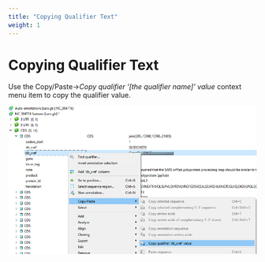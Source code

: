 ```yaml
---
title: "Copying Qualifier Text"
weight: 1
---
```



# Copying Qualifier Text

Use the Copy/Paste->_Copy qualifier ‘\[the qualifier name\]’ value_ context menu item to copy the qualifier value.


![](/images/65929488/96665934.png)

